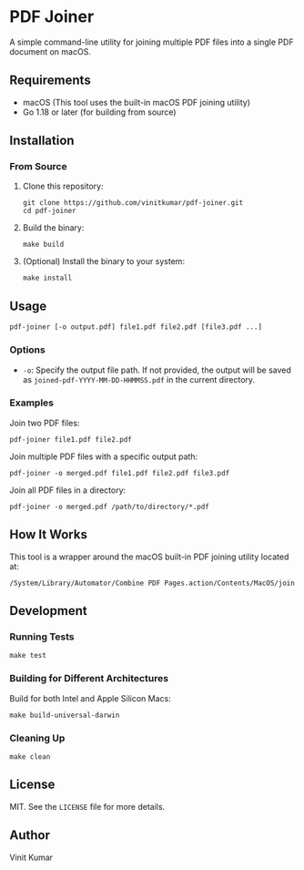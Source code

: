 # PDF Joiner

A simple command-line utility for joining multiple PDF files into a single PDF document on macOS.

## Requirements

- macOS (This tool uses the built-in macOS PDF joining utility)
- Go 1.18 or later (for building from source)

## Installation

### From Source

1. Clone this repository:
   ```
   git clone https://github.com/vinitkumar/pdf-joiner.git
   cd pdf-joiner
   ```

2. Build the binary:
   ```
   make build
   ```

3. (Optional) Install the binary to your system:
   ```
   make install
   ```

## Usage

```
pdf-joiner [-o output.pdf] file1.pdf file2.pdf [file3.pdf ...]
```

### Options

- `-o`: Specify the output file path. If not provided, the output will be saved as `joined-pdf-YYYY-MM-DD-HHMMSS.pdf` in the current directory.

### Examples

Join two PDF files:
```
pdf-joiner file1.pdf file2.pdf
```

Join multiple PDF files with a specific output path:
```
pdf-joiner -o merged.pdf file1.pdf file2.pdf file3.pdf
```

Join all PDF files in a directory:
```
pdf-joiner -o merged.pdf /path/to/directory/*.pdf
```

## How It Works

This tool is a wrapper around the macOS built-in PDF joining utility located at:
```
/System/Library/Automator/Combine PDF Pages.action/Contents/MacOS/join
```

## Development

### Running Tests

```
make test
```

### Building for Different Architectures

Build for both Intel and Apple Silicon Macs:
```
make build-universal-darwin
```

### Cleaning Up

```
make clean
```

## License

MIT. See the `LICENSE` file for more details.

## Author

Vinit Kumar 
